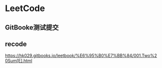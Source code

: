 # LeetCode

## GitBooke测试提交

## recode 
https://hk029.gitbooks.io/leetbook/%E6%95%B0%E7%BB%84/001.Two%20Sum[E].html

## 